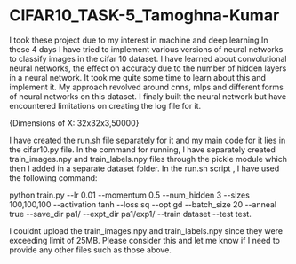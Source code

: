 # CIFAR10_TASK-5_Tamoghna-Kumar

I took these project due to my interest in machine and deep learning.In these 4 days I have tried to implement various versions of neural networks to classify images in the cifar 10 dataset. I have learned about convolutional neural networks, the effect on accuracy due to the number of hidden layers in a neural network. It took me quite some time to learn about this and implement it. My approach revolved around cnns, mlps and different forms of neural networks on this dataset. I finaly built the neural network but have encountered limitations on creating the log file for it. 

{Dimensions of X: 32x32x3,50000}

I have created the run.sh file separately for it and my main code for it lies in the cifar10.py file. In the command for running, I have separately created train_images.npy and train_labels.npy files through the pickle module which then I added in a separate dataset folder. In the run.sh script , I have used the following command:

python train.py --lr 0.01 --momentum 0.5 --num_hidden 3 --sizes 100,100,100 --activation tanh --loss sq --opt gd --batch_size 20 --anneal true --save_dir pa1/ --expt_dir pa1/exp1/ --train dataset --test test.

I couldnt upload the train_images.npy and train_labels.npy since they were exceeding limit of 25MB. Please consider this and let me know if I need to provide any other files such as those above. 



